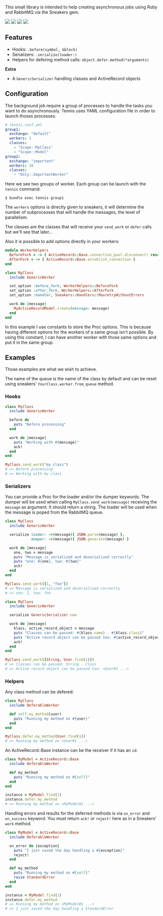 This small library is intended to help creating asynchronous jobs
using Ruby and RabbitMQ via the Sneakers gem.

<a target="_blank" href="https://travis-ci.org/nicoolas25/tennis"><img src="https://travis-ci.org/nicoolas25/tennis.svg?branch=master" /></a>
<a target="_blank" href="https://codeclimate.com/github/nicoolas25/tennis"><img src="https://codeclimate.com/github/nicoolas25/tennis/badges/gpa.svg" /></a>
<a target="_blank" href="https://codeclimate.com/github/nicoolas25/tennis/coverage"><img src="https://codeclimate.com/github/nicoolas25/tennis/badges/coverage.svg" /></a>
<a target="_blank" href="https://rubygems.org/gems/tennis-jobs"><img src="https://badge.fury.io/rb/tennis-jobs.svg" /></a>

## Features

- Hooks: `.before(symbol, &block)`
- Serializers: `.serialize(loader:)`
- Helpers for defering method calls: `object.defer.method(*arguments)`

**Extra**

- A `GenericSerializer` handling classes and ActiveRecord objects

## Configuration

The background job require a group of processes to handle the tasks you want to
do asynchronously. Tennis uses YAML configuration file in order to launch thoses
processes.

``` yaml
# tennis.conf.yml
group1:
  exchange: "default"
  workers: 1
  classes:
    - "Scope::MyClass"
    - "Scope::Model"
group2:
  exchange: "important"
  workers: 10
  classes:
    - "Only::ImportantWorker"
```

Here we see two groups of worker. Each group can be launch with the `tennis`
command:

    $ bundle exec tennis group1

The `workers` options is directly given to sneakers, it will determine the
number of subprocesses that will handle the messages, the level of parallelism.

The classes are the classes that will receive your `send_work` or `defer` calls
but we'll see that later...

Also it is possible to add options directly in your workers:

``` ruby
module WorkerHelpers
  BeforeFork = -> { ActiveRecord::Base.connection_pool.disconnect! rescue nil }
  AfterFork = -> { ActiveRecord::Base.establish_connection }
end

class MyClass
  include GenericWorker

  set_option :before_fork, WorkerHelpers::BeforeFork
  set_option :after_fork, WorkerHelpers::AfterFork
  set_option :handler, Sneakers::Handlers::MaxretryWithoutErrors

  work do |message|
    MyActiveRecordModel.create(message: message)
  end
end
```

In this example I use constants to store the Proc options. This is because
having different options for the workers of a same group isn't possible. By
using this constant, I can have another worker with those same options and put
it in the same group.

## Examples

Those examples are what we wish to achieve.

The name of the queue is the name of the class by default and can be reset
using sneakers' `YourClass.worker.from_queue` method.

### Hooks

``` ruby
class MyClass
  include GenericWorker

  before do
    puts "Before processing"
  end

  work do |message|
    puts "Working with #{message}"
    ack!
  end
end

MyClass.send_work("my class")
# => Before processing
# => Working with my class
```

### Serializers

You can provide a Proc for the loader and/or the dumper keywords.
The dumper will be used when calling `MyClass.send_work(message)` receiving
the `message` as argument. It should return a string. The loader will be
used when the message is poped from the RabbitMQ queue.

``` ruby
class MyClass
  include GenericWorker

  serialize loader: ->(message){ JSON.parse(message) },
            dumper: ->(message){ JSON.generate(message) }

  work do |message|
    one, two = message
    puts "Message is serialized and deserialized correctly"
    puts "one: #{one}, two: #{two}"
    ack!
  end
end

MyClass.send_work([1, "foo"])
# => Message is serialized and deserialized correctly
# => one: 1, two: foo
```

``` ruby
class MyClass
  include GenericWorker

  serialize GenericSerializer.new

  work do |message|
    klass, active_record_object = message
    puts "Classes can be passed: #{klass.name} - #{klass.class}"
    puts "Active record object can be passed too: #{active_record_object}"
    ack!
  end
end

MyClass.send_work([String, User.find(1)])
# => Classes can be passed: String - Class
# => Active record object can be passed too: <User#1 ...>
```

### Helpers

Any class method can be defered:

``` ruby
class MyClass
  include DeferableWorker

  def self.my_method(user)
    puts "Running my method on #{user}"
  end
end

MyClass.defer.my_method(User.find(1))
# => Running my method on <User#1 ...>
```

An ActiveRecord::Base instance can be the receiver if it has an `id`:

``` ruby
class MyModel < ActiveRecord::Base
  include DeferableWorker

  def my_method
    puts "Running my method on #{self}"
  end
end

instance = MyModel.find(1)
instance.defer.my_method
# => Running my method on <MyModel#1 ...>
```

Handling errors and results for the deferred methods is via `on_error` and
`on_success` keyword. You must return `ack!` or `reject!` here as in a
Sneakers' `work` method.

``` ruby
class MyModel < ActiveRecord::Base
  include DeferableWorker

  on_error do |exception|
    puts "I just saved the day handling a #{exception}"
    reject!
  end

  def my_method
    puts "Running my method on #{self}"
    raise StandardError
  end
end

instance = MyModel.find(1)
instance.defer.my_method
# => Running my method on <MyModel#1 ...>
# => I just saved the day handling a StandardError
```
